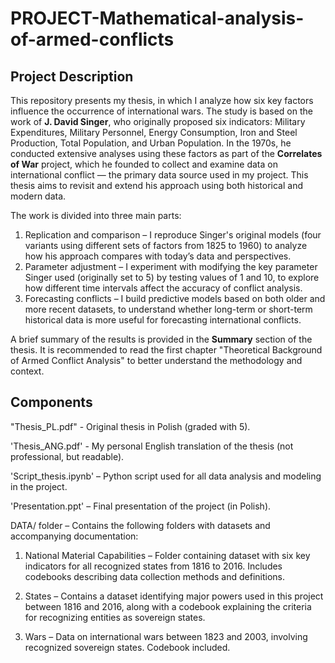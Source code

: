 # PROJECT-Mathematical-analysis-of-armed-conflicts

## Project Description

This repository presents my thesis, in which I analyze how six key factors influence the occurrence of international wars. The study is based on the work of **J. David Singer**, who originally proposed six indicators: Military Expenditures, Military Personnel, Energy Consumption, Iron and Steel Production, Total Population, and Urban Population. In the 1970s, he conducted extensive analyses using these factors as part of the **Correlates of War** project, which he founded to collect and examine data on international conflict — the primary data source used in my project. This thesis aims to revisit and extend his approach using both historical and modern data.

The work is divided into three main parts:

1. Replication and comparison – I reproduce Singer's original models (four variants using different sets of factors from 1825 to 1960) to analyze how his approach compares with today’s data and perspectives.
2. Parameter adjustment – I experiment with modifying the key parameter Singer used (originally set to 5) by testing values of 1 and 10, to explore how different time intervals affect the accuracy of conflict analysis.
3. Forecasting conflicts – I build predictive models based on both older and more recent datasets, to understand whether long-term or short-term historical data is more useful for forecasting international conflicts.

A brief summary of the results is provided in the **Summary** section of the thesis. It is recommended to read the first chapter "Theoretical Background of Armed Conflict Analysis" to better understand the methodology and context.

## Components
"Thesis_PL.pdf" - Original thesis in Polish (graded with 5).

'Thesis_ANG.pdf' -  My personal English translation of the thesis (not professional, but readable).

'Script_thesis.ipynb' – Python script used for all data analysis and modeling in the project.

'Presentation.ppt' – Final presentation of the project (in Polish).

DATA/ folder – Contains the following folders with datasets and accompanying documentation:

1. National Material Capabilities – Folder containing dataset with six key indicators for all recognized states from 1816 to 2016. Includes codebooks describing data collection methods and definitions.

2. States – Contains a dataset identifying major powers used in this project between 1816 and 2016, along with a codebook explaining the criteria for recognizing entities as sovereign states.

3. Wars – Data on international wars between 1823 and 2003, involving recognized sovereign states. Codebook included.
